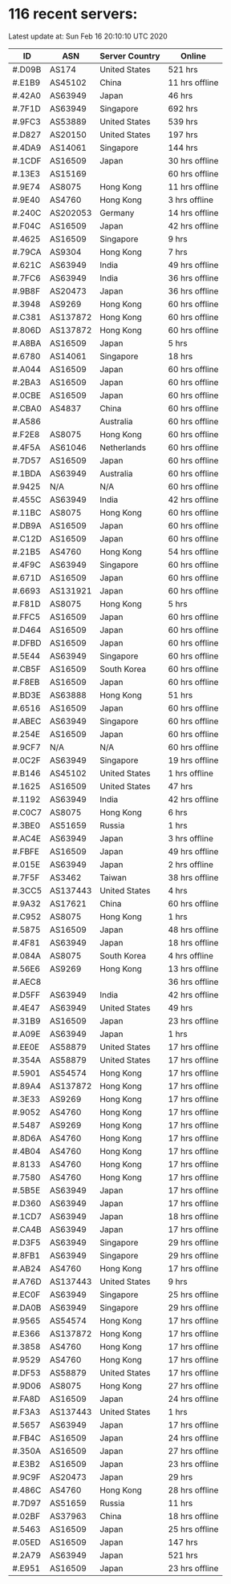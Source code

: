 # 116 recent servers:

Latest update at: Sun Feb 16 20:10:10 UTC 2020

| ID | ASN | Server Country | Online |
| -- | --- | -------------- | ------ |
| #.D09B | AS174 | United States | 521 hrs |
| #.E1B9 | AS45102 | China | 11 hrs offline |
| #.42A0 | AS63949 | Japan | 46 hrs |
| #.7F1D | AS63949 | Singapore | 692 hrs |
| #.9FC3 | AS53889 | United States | 539 hrs |
| #.D827 | AS20150 | United States | 197 hrs |
| #.4DA9 | AS14061 | Singapore | 144 hrs |
| #.1CDF | AS16509 | Japan | 30 hrs offline |
| #.13E3 | AS15169 |  | 60 hrs offline |
| #.9E74 | AS8075 | Hong Kong | 11 hrs offline |
| #.9E40 | AS4760 | Hong Kong | 3 hrs offline |
| #.240C | AS202053 | Germany | 14 hrs offline |
| #.F04C | AS16509 | Japan | 42 hrs offline |
| #.4625 | AS16509 | Singapore | 9 hrs |
| #.79CA | AS9304 | Hong Kong | 7 hrs |
| #.621C | AS63949 | India | 49 hrs offline |
| #.7FC6 | AS63949 | India | 36 hrs offline |
| #.9B8F | AS20473 | Japan | 36 hrs offline |
| #.3948 | AS9269 | Hong Kong | 60 hrs offline |
| #.C381 | AS137872 | Hong Kong | 60 hrs offline |
| #.806D | AS137872 | Hong Kong | 60 hrs offline |
| #.A8BA | AS16509 | Japan | 5 hrs |
| #.6780 | AS14061 | Singapore | 18 hrs |
| #.A044 | AS16509 | Japan | 60 hrs offline |
| #.2BA3 | AS16509 | Japan | 60 hrs offline |
| #.0CBE | AS16509 | Japan | 60 hrs offline |
| #.CBA0 | AS4837 | China | 60 hrs offline |
| #.A586 |  | Australia | 60 hrs offline |
| #.F2E8 | AS8075 | Hong Kong | 60 hrs offline |
| #.4F5A | AS61046 | Netherlands | 60 hrs offline |
| #.7D57 | AS16509 | Japan | 60 hrs offline |
| #.1BDA | AS63949 | Australia | 60 hrs offline |
| #.9425 | N/A | N/A | 60 hrs offline |
| #.455C | AS63949 | India | 42 hrs offline |
| #.11BC | AS8075 | Hong Kong | 60 hrs offline |
| #.DB9A | AS16509 | Japan | 60 hrs offline |
| #.C12D | AS16509 | Japan | 60 hrs offline |
| #.21B5 | AS4760 | Hong Kong | 54 hrs offline |
| #.4F9C | AS63949 | Singapore | 60 hrs offline |
| #.671D | AS16509 | Japan | 60 hrs offline |
| #.6693 | AS131921 | Japan | 60 hrs offline |
| #.F81D | AS8075 | Hong Kong | 5 hrs |
| #.FFC5 | AS16509 | Japan | 60 hrs offline |
| #.D464 | AS16509 | Japan | 60 hrs offline |
| #.DFBD | AS16509 | Japan | 60 hrs offline |
| #.5E44 | AS63949 | Singapore | 60 hrs offline |
| #.CB5F | AS16509 | South Korea | 60 hrs offline |
| #.F8EB | AS16509 | Japan | 60 hrs offline |
| #.BD3E | AS63888 | Hong Kong | 51 hrs |
| #.6516 | AS16509 | Japan | 60 hrs offline |
| #.ABEC | AS63949 | Singapore | 60 hrs offline |
| #.254E | AS16509 | Japan | 60 hrs offline |
| #.9CF7 | N/A | N/A | 60 hrs offline |
| #.0C2F | AS63949 | Singapore | 19 hrs offline |
| #.B146 | AS45102 | United States | 1 hrs offline |
| #.1625 | AS16509 | United States | 47 hrs |
| #.1192 | AS63949 | India | 42 hrs offline |
| #.C0C7 | AS8075 | Hong Kong | 6 hrs |
| #.3BE0 | AS51659 | Russia | 1 hrs |
| #.AC4E | AS63949 | Japan | 3 hrs offline |
| #.FBFE | AS16509 | Japan | 49 hrs offline |
| #.015E | AS63949 | Japan | 2 hrs offline |
| #.7F5F | AS3462 | Taiwan | 38 hrs offline |
| #.3CC5 | AS137443 | United States | 4 hrs |
| #.9A32 | AS17621 | China | 60 hrs offline |
| #.C952 | AS8075 | Hong Kong | 1 hrs |
| #.5875 | AS16509 | Japan | 48 hrs offline |
| #.4F81 | AS63949 | Japan | 18 hrs offline |
| #.084A | AS8075 | South Korea | 4 hrs offline |
| #.56E6 | AS9269 | Hong Kong | 13 hrs offline |
| #.AEC8 |  |  | 36 hrs offline |
| #.D5FF | AS63949 | India | 42 hrs offline |
| #.4E47 | AS63949 | United States | 49 hrs |
| #.31B9 | AS16509 | Japan | 23 hrs offline |
| #.A09E | AS63949 | Japan | 1 hrs |
| #.EE0E | AS58879 | United States | 17 hrs offline |
| #.354A | AS58879 | United States | 17 hrs offline |
| #.5901 | AS54574 | Hong Kong | 17 hrs offline |
| #.89A4 | AS137872 | Hong Kong | 17 hrs offline |
| #.3E33 | AS9269 | Hong Kong | 17 hrs offline |
| #.9052 | AS4760 | Hong Kong | 17 hrs offline |
| #.5487 | AS9269 | Hong Kong | 17 hrs offline |
| #.8D6A | AS4760 | Hong Kong | 17 hrs offline |
| #.4B04 | AS4760 | Hong Kong | 17 hrs offline |
| #.8133 | AS4760 | Hong Kong | 17 hrs offline |
| #.7580 | AS4760 | Hong Kong | 17 hrs offline |
| #.5B5E | AS63949 | Japan | 17 hrs offline |
| #.D360 | AS63949 | Japan | 17 hrs offline |
| #.1CD7 | AS63949 | Japan | 18 hrs offline |
| #.CA4B | AS63949 | Japan | 17 hrs offline |
| #.D3F5 | AS63949 | Singapore | 29 hrs offline |
| #.8FB1 | AS63949 | Singapore | 29 hrs offline |
| #.AB24 | AS4760 | Hong Kong | 17 hrs offline |
| #.A76D | AS137443 | United States | 9 hrs |
| #.EC0F | AS63949 | Singapore | 25 hrs offline |
| #.DA0B | AS63949 | Singapore | 29 hrs offline |
| #.9565 | AS54574 | Hong Kong | 17 hrs offline |
| #.E366 | AS137872 | Hong Kong | 17 hrs offline |
| #.3858 | AS4760 | Hong Kong | 17 hrs offline |
| #.9529 | AS4760 | Hong Kong | 17 hrs offline |
| #.DF53 | AS58879 | United States | 17 hrs offline |
| #.9D06 | AS8075 | Hong Kong | 27 hrs offline |
| #.FA8D | AS16509 | Japan | 24 hrs offline |
| #.F3A3 | AS137443 | United States | 1 hrs |
| #.5657 | AS63949 | Japan | 17 hrs offline |
| #.FB4C | AS16509 | Japan | 24 hrs offline |
| #.350A | AS16509 | Japan | 27 hrs offline |
| #.E3B2 | AS16509 | Japan | 23 hrs offline |
| #.9C9F | AS20473 | Japan | 29 hrs |
| #.486C | AS4760 | Hong Kong | 28 hrs offline |
| #.7D97 | AS51659 | Russia | 11 hrs |
| #.02BF | AS37963 | China | 18 hrs offline |
| #.5463 | AS16509 | Japan | 25 hrs offline |
| #.05ED | AS16509 | Japan | 147 hrs |
| #.2A79 | AS63949 | Japan | 521 hrs |
| #.E951 | AS16509 | Japan | 23 hrs offline |

